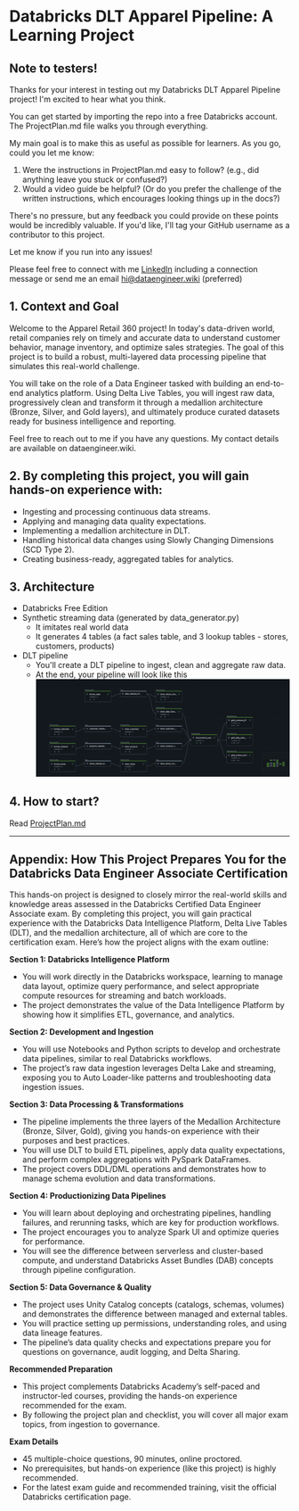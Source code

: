 # Databricks DLT Apparel Pipeline: A Learning Project

## Note to testers!

Thanks for your interest in testing out my Databricks DLT Apparel Pipeline project! I'm excited to hear what you think.

You can get started by importing the repo into a free Databricks account. The ProjectPlan.md file walks you through everything.

My main goal is to make this as useful as possible for learners. As you go, could you let me know:

1. Were the instructions in ProjectPlan.md easy to follow? (e.g., did anything leave you stuck or confused?)
2. Would a video guide be helpful? (Or do you prefer the challenge of the written instructions, which encourages looking things up in the docs?)

There's no pressure, but any feedback you could provide on these points would be incredibly valuable. If you'd like, I'll tag your GitHub username as a contributor to this project.

Let me know if you run into any issues!

Please feel free to connect with me <a href="https://www.linkedin.com/in/jrlasak/">LinkedIn</a> including a connection message or send me an email hi@dataengineer.wiki (preferred)

## 1. Context and Goal

Welcome to the Apparel Retail 360 project! In today's data-driven world, retail companies rely on timely and accurate data to understand customer behavior, manage inventory, and optimize sales strategies. The goal of this project is to build a robust, multi-layered data processing pipeline that simulates this real-world challenge.

You will take on the role of a Data Engineer tasked with building an end-to-end analytics platform. Using Delta Live Tables, you will ingest raw data, progressively clean and transform it through a medallion architecture (Bronze, Silver, and Gold layers), and ultimately produce curated datasets ready for business intelligence and reporting.

Feel free to reach out to me if you have any questions. My contact details are available on dataengineer.wiki.

## 2. By completing this project, you will gain hands-on experience with:

- Ingesting and processing continuous data streams.
- Applying and managing data quality expectations.
- Implementing a medallion architecture in DLT.
- Handling historical data changes using Slowly Changing Dimensions (SCD Type 2).
- Creating business-ready, aggregated tables for analytics.

## 3. Architecture

- Databricks Free Edition
- Synthetic streaming data (generated by data_generator.py)
  - It imitates real world data
  - It generates 4 tables (a fact sales table, and 3 lookup tables - stores, customers, products)
- DLT pipeline
  - You'll create a DLT pipeline to ingest, clean and aggregate raw data.
  - At the end, your pipeline will look like this
    <img src="sources/DLT.png" />

## 4. How to start?

Read <a href="ProjectPlan.md">ProjectPlan.md</a>

---

## Appendix: How This Project Prepares You for the Databricks Data Engineer Associate Certification

This hands-on project is designed to closely mirror the real-world skills and knowledge areas assessed in the Databricks Certified Data Engineer Associate exam. By completing this project, you will gain practical experience with the Databricks Data Intelligence Platform, Delta Live Tables (DLT), and the medallion architecture, all of which are core to the certification exam. Here’s how the project aligns with the exam outline:

**Section 1: Databricks Intelligence Platform**

- You will work directly in the Databricks workspace, learning to manage data layout, optimize query performance, and select appropriate compute resources for streaming and batch workloads.
- The project demonstrates the value of the Data Intelligence Platform by showing how it simplifies ETL, governance, and analytics.

**Section 2: Development and Ingestion**

- You will use Notebooks and Python scripts to develop and orchestrate data pipelines, similar to real Databricks workflows.
- The project’s raw data ingestion leverages Delta Lake and streaming, exposing you to Auto Loader-like patterns and troubleshooting data ingestion issues.

**Section 3: Data Processing & Transformations**

- The pipeline implements the three layers of the Medallion Architecture (Bronze, Silver, Gold), giving you hands-on experience with their purposes and best practices.
- You will use DLT to build ETL pipelines, apply data quality expectations, and perform complex aggregations with PySpark DataFrames.
- The project covers DDL/DML operations and demonstrates how to manage schema evolution and data transformations.

**Section 4: Productionizing Data Pipelines**

- You will learn about deploying and orchestrating pipelines, handling failures, and rerunning tasks, which are key for production workflows.
- The project encourages you to analyze Spark UI and optimize queries for performance.
- You will see the difference between serverless and cluster-based compute, and understand Databricks Asset Bundles (DAB) concepts through pipeline configuration.

**Section 5: Data Governance & Quality**

- The project uses Unity Catalog concepts (catalogs, schemas, volumes) and demonstrates the difference between managed and external tables.
- You will practice setting up permissions, understanding roles, and using data lineage features.
- The pipeline’s data quality checks and expectations prepare you for questions on governance, audit logging, and Delta Sharing.

**Recommended Preparation**

- This project complements Databricks Academy’s self-paced and instructor-led courses, providing the hands-on experience recommended for the exam.
- By following the project plan and checklist, you will cover all major exam topics, from ingestion to governance.

**Exam Details**

- 45 multiple-choice questions, 90 minutes, online proctored.
- No prerequisites, but hands-on experience (like this project) is highly recommended.
- For the latest exam guide and recommended training, visit the official Databricks certification page.
